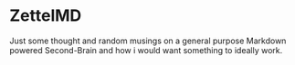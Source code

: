# ZettelMD
Just some thought and random musings on a general purpose Markdown powered Second-Brain and how i would want something to ideally work.